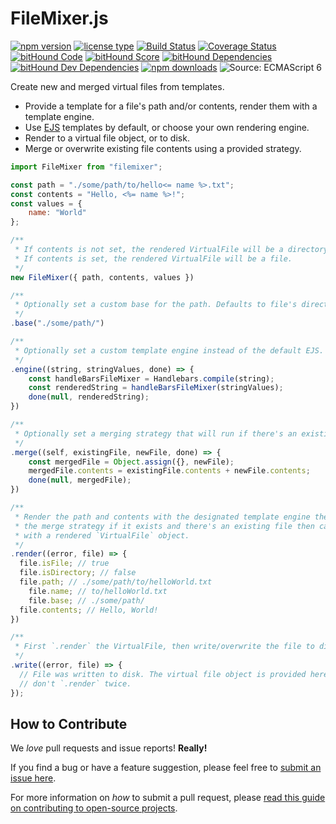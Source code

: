 # FileMixer.js

[![npm version](https://img.shields.io/npm/v/filemixer.svg)](https://www.npmjs.com/package/filemixer) [![license type](https://img.shields.io/npm/l/filemixer.svg)](https://github.com/FreeAllMedia/filemixer.git/blob/master/LICENSE)  [![Build Status](https://travis-ci.org/FreeAllMedia/filemixer.png?branch=master)](https://travis-ci.org/FreeAllMedia/filemixer) [![Coverage Status](https://coveralls.io/repos/github/FreeAllMedia/filemixer/badge.svg?branch=master)](https://coveralls.io/github/FreeAllMedia/filemixer?branch=master) [![bitHound Code](https://www.bithound.io/github/FreeAllMedia/filemixer/badges/code.svg)](https://www.bithound.io/github/FreeAllMedia/filemixer) [![bitHound Score](https://www.bithound.io/github/FreeAllMedia/filemixer/badges/score.svg)](https://www.bithound.io/github/FreeAllMedia/filemixer) [![bitHound Dependencies](https://www.bithound.io/github/FreeAllMedia/filemixer/badges/dependencies.svg)](https://www.bithound.io/github/FreeAllMedia/filemixer/dependencies/npm) [![bitHound Dev Dependencies](https://www.bithound.io/github/FreeAllMedia/filemixer/badges/devDependencies.svg)](https://www.bithound.io/github/FreeAllMedia/filemixer/dependencies/npm) [![npm downloads](https://img.shields.io/npm/dm/filemixer.svg)](https://www.npmjs.com/package/filemixer) ![Source: ECMAScript 6](https://img.shields.io/badge/Source-ECMAScript_2015-green.svg)

Create new and merged virtual files from templates.

* Provide a template for a file's path and/or contents, render them with a template engine.
* Use [EJS](http://www.embeddedjs.com/) templates by default, or choose your own rendering engine.
* Render to a virtual file object, or to disk.
* Merge or overwrite existing file contents using a provided strategy.

``` javascript
import FileMixer from "filemixer";

const path = "./some/path/to/hello<= name %>.txt";
const contents = "Hello, <%= name %>!";
const values = {
	name: "World"
};

/**
 * If contents is not set, the rendered VirtualFile will be a directory.
 * If contents is set, the rendered VirtualFile will be a file.
 */
new FileMixer({ path, contents, values })

/**
 * Optionally set a custom base for the path. Defaults to file's directory name.
 */
.base("./some/path/")

/**
 * Optionally set a custom template engine instead of the default EJS.
 */
.engine((string, stringValues, done) => {
	const handleBarsFileMixer = Handlebars.compile(string);
	const renderedString = handleBarsFileMixer(stringValues);
	done(null, renderedString);
})

/**
 * Optionally set a merging strategy that will run if there's an existing file.
 */
.merge((self, existingFile, newFile, done) => {
	const mergedFile = Object.assign({}, newFile);
	mergedFile.contents = existingFile.contents + newFile.contents;
	done(null, mergedFile);
})

/**
 * Render the path and contents with the designated template engine then run
 * the merge strategy if it exists and there's an existing file then call back
 * with a rendered `VirtualFile` object.
 */
.render((error, file) => {
  file.isFile; // true
  file.isDirectory; // false
  file.path; // ./some/path/to/helloWorld.txt
	file.name; // to/helloWorld.txt
	file.base; // ./some/path/
  file.contents; // Hello, World!
})

/**
 * First `.render` the VirtualFile, then write/overwrite the file to disk.
 */
.write((error, file) => {
  // File was written to disk. The virtual file object is provided here so we
  // don't `.render` twice.
});
```

## How to Contribute

We *love* pull requests and issue reports! **Really!**

If you find a bug or have a feature suggestion, please feel free to [submit an issue here](https://github.com/FreeAllMedia/filemixer/issues).

For more information on *how* to submit a pull request, please [read this guide on contributing to open-source projects](https://guides.github.com/activities/contributing-to-open-source/).
